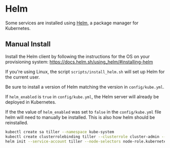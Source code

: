 # Helm

Some services are installed using [Helm](https://helm.sh/), a package manager for Kubernetes.

## Manual Install

Install the Helm client by following the instructions for the OS on your provisioning system: https://docs.helm.sh/using_helm/#installing-helm

If you're using Linux, the script `scripts/install_helm.sh` will set up Helm for the current user.

Be sure to install a version of Helm matching the version in `config/kube.yml`.

If `helm_enabled` is `true` in `config/kube.yml`, the Helm server will already be deployed in Kubernetes.

If the the value of `helm_enabled` was set to `false` in the `config/kube.yml` file helm will need to manually be installed. This is also how helm should be reinstalled.

```sh
kubectl create sa tiller --namespace kube-system
kubectl create clusterrolebinding tiller --clusterrole cluster-admin --serviceaccount=kube-system:tiller
helm init --service-account tiller --node-selectors node-role.kubernetes.io/master=true
```
